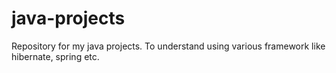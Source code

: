 # java-projects
Repository for my java projects. To understand using various framework like hibernate, spring etc.


